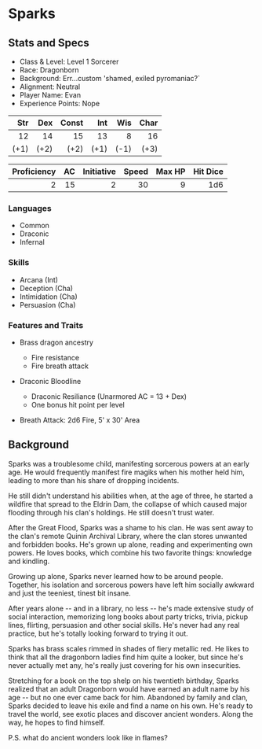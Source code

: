 # Sparks

## Stats and Specs

* Class & Level: Level 1 Sorcerer
* Race: Dragonborn
* Background: Err...custom 'shamed, exiled pyromaniac?`
* Alignment: Neutral
* Player Name: Evan
* Experience Points: Nope

Str | Dex | Const | Int | Wis | Char
--: | --: | ----: | --: | --: | ---:
12  |  14 |    15 |  13 |   8 |   16
(+1)| (+2)|   (+2)| (+1)| (-1)|  (+3)

Proficiency | AC  | Initiative | Speed | Max HP | Hit Dice
----------: | --: | ---------: | ----: | -----: | -------:
2           | 15  | 2          | 30    |      9 | 1d6

### Languages

* Common
* Draconic
* Infernal

### Skills

* Arcana (Int)
* Deception (Cha)
* Intimidation (Cha)
* Persuasion (Cha)

### Features and Traits

* Brass dragon ancestry
  * Fire resistance
  * Fire breath attack

* Draconic Bloodline
  * Draconic Resiliance (Unarmored AC = 13 + Dex)
  * One bonus hit point per level

* Breath Attack: 2d6 Fire, 5' x 30' Area

## Background

Sparks was a troublesome child, manifesting sorcerous powers at an early age. He would frequently manifest fire magiks when his mother held him, leading to more than his share of dropping incidents.

He still didn't understand his abilities when, at the age of three, he started a wildfire that spread to the Eldrin Dam, the collapse of which caused major flooding through his clan's holdings. He still doesn't trust water.

After the Great Flood, Sparks was a shame to his clan. He was sent away to the clan's remote Quinin Archival Library, where the clan stores unwanted and forbidden books. He's grown up alone, reading and experimenting own powers. He loves books, which combine his two favorite things: knowledge and kindling.

Growing up alone, Sparks never learned how to be around people. Together, his isolation and sorcerous powers have left him socially awkward and just the teeniest, tinest bit insane.

After years alone -- and in a library, no less -- he's made extensive study of social interaction, memorizing long books about party tricks, trivia, pickup lines, flirting, persuasion and other social skills. He's never had any real practice, but he's totally looking forward to trying it out.

Sparks has brass scales rimmed in shades of fiery metallic red. He likes to think that all the dragonborn ladies find him quite a looker, but since he's never actually met any, he's really just covering for his own insecurities.

Stretching for a book on the top shelp on his twentieth birthday, Sparks realized that an adult Dragonborn would have earned an adult name by his age -- but no one ever came back for him. Abandoned by family and clan, Sparks decided to leave his exile and find a name on his own. He's ready to travel the world, see exotic places and discover ancient wonders. Along the way, he hopes to find himself.

P.S. what do ancient wonders look like in flames?
